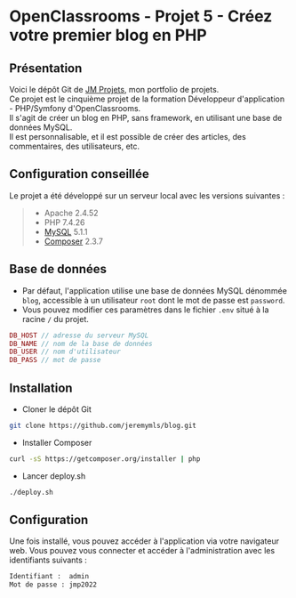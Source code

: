 # OpenClassrooms - Projet 5 - Créez votre premier blog en PHP

## Présentation

Voici le dépôt Git de [JM Projets](http://jm-projets.fr), mon portfolio de projets.  
Ce projet est le cinquième projet de la formation Développeur d'application - PHP/Symfony d'OpenClassrooms.  
Il s'agit de créer un blog en PHP, sans framework, en utilisant une base de données MySQL.  
Il est personnalisable, et il est possible de créer des articles, des commentaires, des utilisateurs, etc.

## Configuration conseillée

Le projet a été développé sur un serveur local avec les versions suivantes :

> - Apache 2.4.52
> - PHP 7.4.26
> - [MySQL](https://openclassrooms.com/fr/courses/918836-concevez-votre-site-web-avec-php-et-mysql/913893-mettez-en-place-une-base-de-donnees-avec-phpmyadmin) 5.1.1
> - [Composer](https://getcomposer.org/) 2.3.7

<!-- Le projet a été déployé sur un VPS avec les versions suivantes :
>- Apache 2.4.52
>- PHP 7.4.26
>- [MySQL](https://openclassrooms.com/fr/courses/918836-concevez-votre-site-web-avec-php-et-mysql/913893-mettez-en-place-une-base-de-donnees-avec-phpmyadmin) 5.1.1
>- [Composer](https://getcomposer.org/) 2.3.7 -->

## Base de données

- Par défaut, l'application utilise une base de données MySQL dénommée `blog`, accessible à un utilisateur `root` dont le mot de passe est `password`.
- Vous pouvez modifier ces paramètres dans le fichier `.env` situé à la racine `/` du projet.

```php
DB_HOST // adresse du serveur MySQL
DB_NAME // nom de la base de données
DB_USER // nom d'utilisateur
DB_PASS // mot de passe
```

## Installation

- Cloner le dépôt Git

```bash
git clone https://github.com/jeremymls/blog.git
```

- Installer Composer

```bash
curl -sS https://getcomposer.org/installer | php
```

- Lancer deploy.sh

```bash
./deploy.sh
```

## Configuration

Une fois installé, vous pouvez accéder à l'application via votre navigateur web.
Vous pouvez vous connecter et accéder à l'administration avec les identifiants suivants :

```bash
Identifiant :  admin
Mot de passe : jmp2022
```
